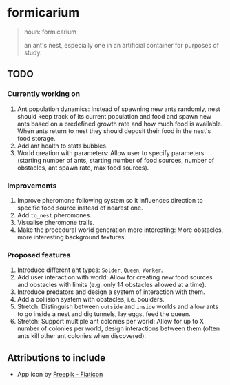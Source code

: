 # formicarium


> noun: formicarium
>
> an ant's nest, especially one in an artificial container for purposes of study.

## TODO

### Currently working on
1. Ant population dynamics: Instead of spawning new ants randomly, nest should keep track of its current population and food and spawn new ants based on a predefined growth rate and how much food is available. When ants return to nest they should deposit their food in the nest's food storage.
1. Add ant health to stats bubbles.
1. World creation with parameters: Allow user to specify parameters (starting number of ants, starting number of food sources, number of obstacles, ant spawn rate, max food sources).

### Improvements
1. Improve pheromone following system so it influences direction to specific food source instead of nearest one.
1. Add `to_nest` pheromones.
1. Visualise pheromone trails.
1. Make the procedural world generation more interesting: More obstacles, more interesting background textures.

### Proposed features
1. Introduce different ant types: `Solder`, `Queen`, `Worker`.
1. Add user interaction with world: Allow for creating new food sources and obstacles with limits (e.g. only 14 obstacles allowed at a time).
1. Introduce predators and design a system of interaction with them.
1. Add a collision system with obstacles, i.e. boulders.
1. Stretch: Distinguish between `outside` and `inside` worlds and allow ants to go inside a nest and dig tunnels, lay eggs, feed the queen.
1. Stretch: Support multiple ant colonies per world: Allow for up to X number of colonies per world, design interactions between them (often ants kill other ant colonies when discovered).

## Attributions to include

* App icon by [Freepik - Flaticon](https://www.flaticon.com/authors/freepik)
